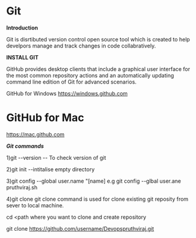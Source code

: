 # Git
**Introduction**

Git is disrtibuted version control open source tool which is created to help develpors manage and track changes in code collabratively.

**INSTALL GIT**

GitHub provides desktop clients that include a graphical user
interface for the most common repository actions and an automatically updating command line edition of Git for advanced scenarios.

GitHub for Windows
https://windows.github.com

 # GitHub for Mac
https://mac.github.com

***Git commands***

1)git --version -- To check version of git

2)git init --intitalise empty directory

3)git config --global user.name "[name] 
e.g git config --glbal user.ane pruthviraj.sh
  
4)git clone 
 git clone command is used for clone existing git reposity from sever to local machine.
 
 cd <path where you want to clone and create repository
 
 git clone https://github.com/username/Devopspruthviraj.git

	
